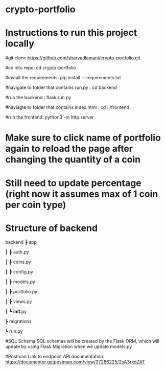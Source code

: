 # crypto-portfolio

# Instructions to run this project locally

#git clone https://github.com/sharvadlamani/crypto-portfolio.git

#cd into repo: cd crypto-portfolio

#install the requirements: pip install -r requirements.txt

#navigate to folder that contains run.py : cd backend

#run the backend : flask run.py

#naviagte to folder that contains index.html : cd ../frontend

#run the frontend: python3 -m http.server

# Make sure to click name of portfolio again to reload the page after changing the quantity of a coin 

# Still need to update percentage (right now it assumes max of 1 coin per coin type)



# Structure of backend
backend
 ┣ app
 
 ┃ ┣ auth.py
 
 ┃ ┣ coins.py
 
 ┃ ┣ config.py
 
 ┃ ┣ models.py
 
 ┃ ┣ portfolio.py
 
 ┃ ┣ views.py
 
 ┃ ┗ __init__.py
 
 ┣ migrations
 
 ┗ run.py

#SQL Schema
SQL schemas will be created by the Flask ORM, which will update by using Flask Migration when we update models.py


#Postman
Link to endpoint API documentation: https://documenter.getpostman.com/view/37286225/2sA3rxqZAT
